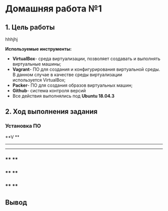 # **Домашняя работа №1**

## **1. Цель работы**
hhhjhj

**Используемые инструменты:**

- **VirtualBox**- среда виртуализации, позволяет создавать и выполнять виртуальные машины;
- **Vagrant**- ПО для создания и конфигурирования виртуальной среды. В данном случае в качестве среды виртуализации используется VirtualBox;
- **Packer**- ПО для создания образов виртуальных машин;
- **Github**- система контроля версий
- Все действия выполнялись под **Ubuntu 18.04.3**

## **2. Ход выполнения задания**

### **Установка ПО**

**V **

** **


** **


### ** **


### ** **

### ** **


## **Вывод**



